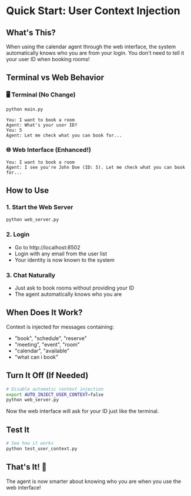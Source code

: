 # Quick Start: User Context Injection

## What's This?

When using the calendar agent through the web interface, the system automatically knows who you are from your login. You don't need to tell it your user ID when booking rooms!

## Terminal vs Web Behavior

### 🖥️ Terminal (No Change)
```bash
python main.py
```
```
You: I want to book a room
Agent: What's your user ID?
You: 5
Agent: Let me check what you can book for...
```

### 🌐 Web Interface (Enhanced!)
```
You: I want to book a room
Agent: I see you're John Doe (ID: 5). Let me check what you can book for...
```

## How to Use

### 1. Start the Web Server
```bash
python web_server.py
```

### 2. Login
- Go to http://localhost:8502
- Login with any email from the user list
- Your identity is now known to the system

### 3. Chat Naturally
- Just ask to book rooms without providing your ID
- The agent automatically knows who you are

## When Does It Work?

Context is injected for messages containing:
- "book", "schedule", "reserve"
- "meeting", "event", "room"
- "calendar", "available"
- "what can i book"

## Turn It Off (If Needed)

```bash
# Disable automatic context injection
export AUTO_INJECT_USER_CONTEXT=false
python web_server.py
```

Now the web interface will ask for your ID just like the terminal.

## Test It

```bash
# See how it works
python test_user_context.py
```

## That's It! 🎉

The agent is now smarter about knowing who you are when you use the web interface!
